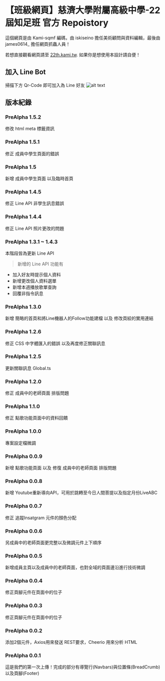 # 【班級網頁】慈濟大學附屬高級中學-22屆知足班 官方 Repoistory

這個網頁是由 Kami-sqmf 編碼，由 iskiseino 擔任美術顧問與資料編輯，最後由 james0614_ 擔任網頁抓蟲人員！

若想直接觀看網頁請至
[22th.kami.tw](https://22th.kami.tw). 如果你是想使用本設計請自便！

## 加入 Line Bot
掃描下方 Qr-Code 即可加入為 Line 好友
![alt text](https://qr-official.line.me/sid/M/327xnrap.png?shortenUrl=true)

## 版本紀錄

### PreAlpha 1.5.2
修改 html meta 標籤資訊

### PreAlpha 1.5.1
修正 成員中學生頁面的錯誤

### PreAlpha 1.5
新增 成員中學生頁面 以及臨時首頁

### PreAlpha 1.4.5
修正 Line API 非學生訊息錯誤

### PreAlpha 1.4.4
修正 Line API 照片更改的問題

### PreAlpha 1.3.1 ~ 1.4.3
本階段皆為更新 Line API
> 新增的 Line API 功能有
+ 加入好友時提示個人資料
+ 新增更改個人資料選單
+ 新增本週播放歌單查詢
+ 回覆非指令訊息

### PreAlpha 1.3.0
新增 簡略的首頁和將Line機器人的Follow功能建檔 以及 修改頁絞的實用連結

### PreAlpha 1.2.6
修正 CSS 中字體匯入的錯誤 以及再度修正關聯訊息

### PreAlpha 1.2.5
更新關聯訊息 Global.ts

### PreAlpha 1.2.0
修正 成員中的老師頁面 排版問題

### PreAlpha 1.1.0
修正 點歌功能頁面中的資料回饋

### PreAlpha 1.0.0
專案設定檔微調

### PreAlpha 0.0.9
新增 點歌功能頁面 以及 修復 成員中的老師頁面 排版問題

### PreAlpha 0.0.8
新增 Youtube重新導向API，可用於跳轉至今日人間菩提以及指定月份LiveABC

### PreAlpha 0.0.7
修正 追蹤Insatgram 元件的顏色分配

### PreAlpha 0.0.6
另成員中的老師頁面更完整以及微調元件上下順序

### PreAlpha 0.0.5
新增成員主頁以及成員中的老師頁面，也對全域的頁面邊沿進行技術微調

### PreAlpha 0.0.4
修正頁腳元件在頁面中的位子

### PreAlpha 0.0.3
修正頁腳元件在頁面中的位子

### PreAlpha 0.0.2
添加2個元件，Axios用來發送 REST要求，Cheerio 用來分析 HTML

### PreAlpha 0.0.1
這是我們的第一次上傳！完成的部分有導覽行(Navbars)與位置條(BreadCrumb)以及頁腳(Footer)